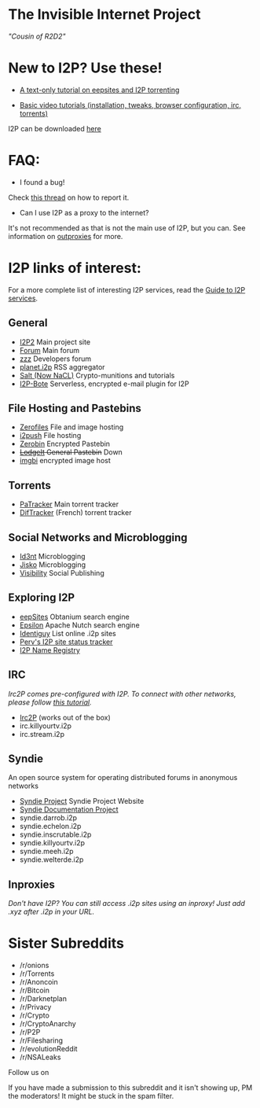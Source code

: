 # The Invisible Internet Project
*"Cousin of R2D2"*


# New to I2P? Use these!

* [A text-only tutorial on eepsites and I2P torrenting](https://rebuildingalexandria.wordpress.com/2012/02/21/secure-and-anonymous-file-sharing-using-torrents-on-the-i2p-network-library-nu-exiles-take-a-look/)

* [Basic video tutorials (installation, tweaks, browser configuration, irc, torrents)](https://www.youtube.com/user/i2ptutorials)

I2P can be downloaded [here](http://www.i2p2.de)

# FAQ:

* I found a bug!

Check [this thread](https://pay.reddit.com/r/i2p/comments/1bnhb3/official_report_bugs_here_thread/) on how to report it.

* Can I use I2P as a proxy to the internet?

It's not recommended as that is not the main use of I2P, but you can. See information on [outproxies](http://www.i2p2.de/faq.html#exit) for more.

# I2P links of interest:

For a more complete list of interesting I2P services, read the [Guide to I2P services](http://pastebin.com/xWzw10wW).

## General
* [I2P2](http://i2p-projekt.i2p) Main project site
* [Forum](http://forum.i2p) Main forum
* [zzz](http://zzz.i2p) Developers forum
* [planet.i2p](http://planet.i2p) RSS aggregator
* [Salt (Now NaCL)](http://nacl.i2p) Crypto-munitions and tutorials  
* [I2P-Bote](http://bote.i2p) Serverless, encrypted e-mail plugin for I2P

## File Hosting and Pastebins
* [Zerofiles](http://zerofiles.i2p) File and image hosting
* [i2push](http://i2push.i2p) File hosting
* [Zerobin](http://zerobin.i2p) Encrypted Pastebin
* ~~[LodgeIt](http://pastethis.i2p) General Pastebin~~ Down
* [imgbi](http://imgbi.i2p) encrypted image host

## Torrents
* [PaTracker](http://tracker2.postman.i2p) Main torrent tracker
* [DifTracker](http://diftracker.i2p) (French) torrent tracker

## Social Networks and Microblogging
* [Id3nt](http://id3nt.i2p) Microblogging  
* [Jisko](http://jisko.i2p) Microblogging
* [Visibility](http://visibility.i2p) Social Publishing

## Exploring I2P
* [eepSites](http://eepsites.i2p) Obtanium search engine
* [Epsilon](http://epsilon.i2p) Apache Nutch search engine
* [Identiguy](http://identiguy.i2p) List online .i2p sites
* [Perv's I2P site status tracker](http://perv.i2p)
* [I2P Name Registry](http://inr.i2p)

## IRC
*Irc2P comes pre-configured with I2P. To connect with other networks, please follow [this tutorial](http://i.imgur.com/PxZLa.png).*

* [Irc2P](irc://127.0.0.1/6668/#i2p-chat) (works out of the box)
* irc.killyourtv.i2p
* irc.stream.i2p

## Syndie
An open source system for operating distributed forums in anonymous networks

* [Syndie Project](http://syndie-project.i2p) Syndie Project Website
* [Syndie Documentation Project](http://fomjl7cori4juycw55kdlczpgzzhme6nox6zykokuiov6t5lxhvq.b32.i2p)
* syndie.darrob.i2p
* syndie.echelon.i2p
* syndie.inscrutable.i2p
* syndie.killyourtv.i2p
* syndie.meeh.i2p
* syndie.welterde.i2p

## Inproxies
*Don't have I2P? You can still access .i2p sites using an inproxy! Just add .xyz after .i2p in your URL.*


# Sister Subreddits
* /r/onions
* /r/Torrents
* /r/Anoncoin
* /r/Bitcoin
* /r/Darknetplan
* /r/Privacy
* /r/Crypto
* /r/CryptoAnarchy
* /r/P2P
* /r/Filesharing
* /r/evolutionReddit
* /r/NSALeaks

Follow us on [](https://twitter.com/r_i2p)

If you have made a submission to this subreddit and it isn't showing up, PM the moderators! It might be stuck in the spam filter.
